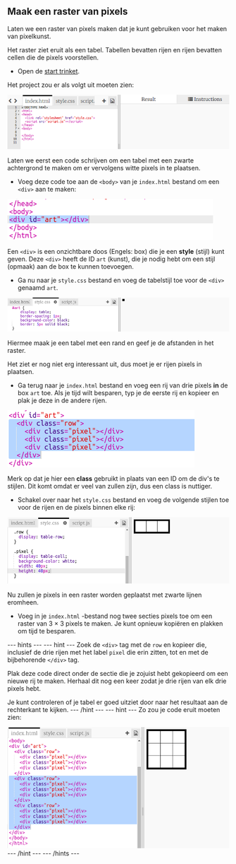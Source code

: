 ## Maak een raster van pixels

Laten we een raster van pixels maken dat je kunt gebruiken voor het maken van pixelkunst.

Het raster ziet eruit als een tabel. Tabellen bevatten rijen en rijen bevatten cellen die de pixels voorstellen.

+ Open de [start trinket](http://jumpto.cc/web-pixel).

Het project zou er als volgt uit moeten zien:

![screenshot](images/pixel-starter.png)

Laten we eerst een code schrijven om een ​​tabel met een zwarte achtergrond te maken om er vervolgens witte pixels in te plaatsen.

+ Voeg deze code toe aan de `<body>` van je `index.html` bestand om een ​​ `<div>` aan te maken:

![screenshot](images/pixel-art-art.png)

Een `<div>` is een onzichtbare doos (Engels: box) die je een **style** (stijl) kunt geven. Deze `<div>` heeft de ID `art` (kunst), die je nodig hebt om een stijl (opmaak) aan de box te kunnen toevoegen.

+ Ga nu naar je `style.css` bestand en voeg de tabelstijl toe voor de `<div>` genaamd `art`.

![screenshot](images/pixel-art-style.png)

Hiermee maak je een tabel met een rand en geef je de afstanden in het raster.

Het ziet er nog niet erg interessant uit, dus moet je er rijen pixels in plaatsen.

+ Ga terug naar je `index.html` bestand en voeg een rij van drie pixels **in** de box `art` toe. Als je tijd wilt besparen, typ je de eerste rij en kopieer en plak je deze in de andere rijen.

![screenshot](images/pixel-art-row.png)

Merk op dat je hier een **class** gebruikt in plaats van een ID om de div's te stijlen. Dit komt omdat er veel van zullen zijn, dus een class is nuttiger.

+ Schakel over naar het `style.css` bestand en voeg de volgende stijlen toe voor de rijen en de pixels binnen elke rij:

![screenshot](images/pixel-art-row-style.png)

Nu zullen je pixels in een raster worden geplaatst met zwarte lijnen eromheen.

+ Voeg in je `index.html` -bestand nog twee secties pixels toe om een ​​raster van 3 × 3 pixels te maken. Je kunt opnieuw kopiëren en plakken om tijd te besparen.

--- hints --- --- hint --- Zoek de `<div>` tag met de `row` en kopieer die, inclusief de drie rijen met het label `pixel` die erin zitten, tot en met de bijbehorende `</div>` tag.

Plak deze code direct onder de sectie die je zojuist hebt gekopieerd om een ​​nieuwe rij te maken. Herhaal dit nog een keer zodat je drie rijen van elk drie pixels hebt.

Je kunt controleren of je tabel er goed uitziet door naar het resultaat aan de rechterkant te kijken. --- /hint --- --- hint --- Zo zou je code eruit moeten zien:

![screenshot](images/pixel-art-grid-3.png) --- /hint --- --- /hints ---